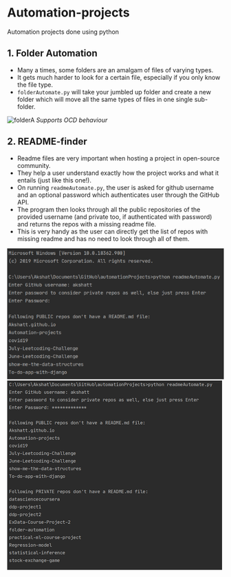 # Automation-projects
Automation projects done using python

## 1. Folder Automation

- Many a times, some folders are an amalgam of files of varying types. 
- It gets much harder to look for a certain file, especially if you only know the file type. 
- `folderAutomate.py` will take your jumbled up folder and create a new folder which will move all the same types of files in one single sub-folder. 

![folderA](./resources/folder.gif "folderA")
*Supports OCD behaviour*

## 2. README-finder

- Readme files are very important when hosting a project in open-source community. 
- They help a user understand exactly how the project works and what it entails (just like this one!).
- On running `readmeAutomate.py`, the user is asked for github username and an optional password which authenticates user through the GitHub API. 
- The program then looks through all the public repositories of the provided username (and private too, if authenticated with password) and returns the repos with a missing readme file. 
- This is very handy as the user can directly get the list of repos with missing readme and has no need to look through all of them.

![readmeA](./resources/public.png "readmeA") ![readmeB](./resources/both.png "readmeB")
